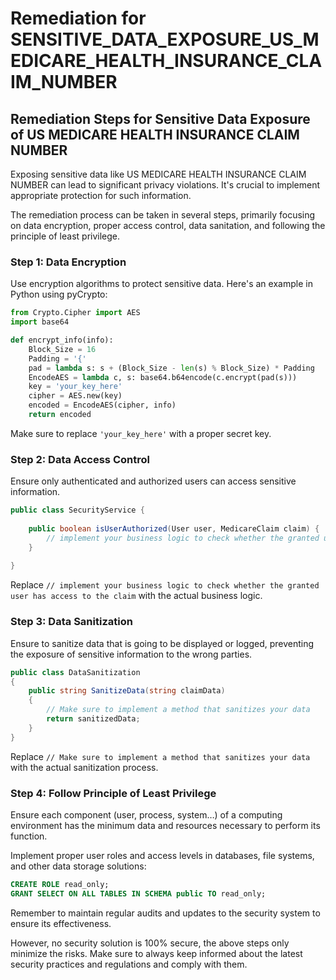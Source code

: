 # Remediation for SENSITIVE_DATA_EXPOSURE_US_MEDICARE_HEALTH_INSURANCE_CLAIM_NUMBER

## Remediation Steps for Sensitive Data Exposure of US MEDICARE HEALTH INSURANCE CLAIM NUMBER

Exposing sensitive data like US MEDICARE HEALTH INSURANCE CLAIM NUMBER can lead to significant privacy violations. It's crucial to implement appropriate protection for such information.

The remediation process can be taken in several steps, primarily focusing on data encryption, proper access control, data sanitation, and following the principle of least privilege.

### Step 1: Data Encryption
Use encryption algorithms to protect sensitive data. Here's an example in Python using pyCrypto:

```python
from Crypto.Cipher import AES
import base64

def encrypt_info(info):
    Block_Size = 16
    Padding = '{'
    pad = lambda s: s + (Block_Size - len(s) % Block_Size) * Padding
    EncodeAES = lambda c, s: base64.b64encode(c.encrypt(pad(s)))
    key = 'your_key_here'
    cipher = AES.new(key)
    encoded = EncodeAES(cipher, info)
    return encoded
```

Make sure to replace `'your_key_here'` with a proper secret key.

### Step 2: Data Access Control 
Ensure only authenticated and authorized users can access sensitive information.

```java
public class SecurityService {
    
    public boolean isUserAuthorized(User user, MedicareClaim claim) {
        // implement your business logic to check whether the granted user has access to the claim
    }
    
}
```
Replace `// implement your business logic to check whether the granted user has access to the claim` with the actual business logic.

### Step 3: Data Sanitization 
Ensure to sanitize data that is going to be displayed or logged, preventing the exposure of sensitive information to the wrong parties.

```C#
public class DataSanitization
{
    public string SanitizeData(string claimData)
    {
        // Make sure to implement a method that sanitizes your data
        return sanitizedData;
    }
}
```

Replace `// Make sure to implement a method that sanitizes your data` with the actual sanitization process.

### Step 4: Follow Principle of Least Privilege
Ensure each component (user, process, system…) of a computing environment has the minimum data and resources necessary to perform its function.

Implement proper user roles and access levels in databases, file systems, and other data storage solutions:
```sql
CREATE ROLE read_only;
GRANT SELECT ON ALL TABLES IN SCHEMA public TO read_only;
```

Remember to maintain regular audits and updates to the security system to ensure its effectiveness. 

However, no security solution is 100% secure, the above steps only minimize the risks. Make sure to always keep informed about the latest security practices and regulations and comply with them.